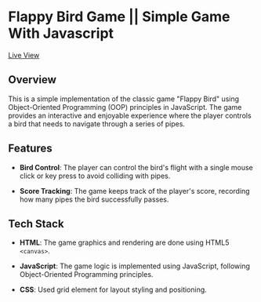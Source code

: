 # Flappy Bird Game || Simple Game With Javascript

[Live View](https://ardiansyah1506.github.io/flappy-bird)
## Overview

This is a simple implementation of the classic game "Flappy Bird" using Object-Oriented Programming (OOP) principles in JavaScript. The game provides an interactive and enjoyable experience where the player controls a bird that needs to navigate through a series of pipes.

## Features

- **Bird Control**: The player can control the bird's flight with a single mouse click or key press to avoid colliding with pipes.

- **Score Tracking**: The game keeps track of the player's score, recording how many pipes the bird successfully passes.

## Tech Stack

- **HTML**: The game graphics and rendering are done using HTML5 `<canvas>`.

- **JavaScript**: The game logic is implemented using JavaScript, following Object-Oriented Programming principles.

- **CSS**: Used grid element for layout styling and positioning.
